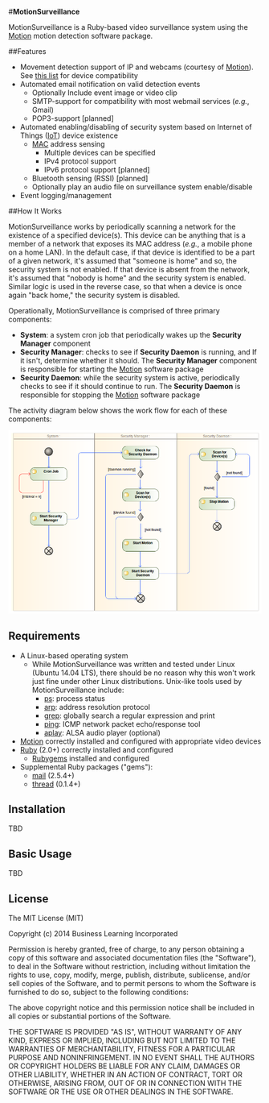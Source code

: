 #**MotionSurveillance**

MotionSurveillance is a Ruby-based video surveillance system using the [Motion](http://www.lavrsen.dk/foswiki/bin/view/Motion/WebHome "Motion") motion detection software package. 

##Features

 - Movement detection support of IP and webcams (courtesy of [Motion](http://www.lavrsen.dk/foswiki/bin/view/Motion/WebHome "Motion")). See [this list](http://www.lavrsen.dk/foswiki/bin/view/Motion/WorkingDevices "Device Compatibility") for device compatibility
 - Automated email notification on valid detection events
	 - Optionally Include event image or video clip
	 - SMTP-support for compatibility with most webmail services (*e.g.*, Gmail)
	 - POP3-support [planned]
 - Automated enabling/disabling of security system based on Internet of Things ([IoT](http://en.wikipedia.org/wiki/Internet_of_Things "Internet of Things")) device existence
	 - [MAC](http://en.wikipedia.org/wiki/MAC_address "MAC address") address sensing
		 - Multiple devices can be specified
		 - IPv4 protocol support
		 - IPv6 protocol support [planned]
	 - Bluetooth sensing (RSSI) [planned]
	 - Optionally play an audio file on surveillance system enable/disable
 - Event logging/management
 
##How It Works

MotionSurveillance works by periodically scanning a network for the existence of a specified device(s). This device can be anything that is a member of a network that exposes its MAC address (*e.g.*, a mobile phone on a home LAN). In the default case, if that device is identified to be a part of a given network, it's assumed that "someone is home" and so, the security system is not enabled. If that device is absent from the network, it's assumed that "nobody is home" and the security system is enabled. Similar logic is used in the reverse case, so that when a device is once again "back home," the security system is disabled.

Operationally, MotionSurveillance is comprised of three primary components: 

- **System**: a system cron job that periodically wakes up the **Security Manager** component
- **Security Manager**: checks to see if **Security Daemon** is running, and If it isn't, determine whether it should. The **Security Manager** component is responsible for starting the [Motion](http://www.lavrsen.dk/foswiki/bin/view/Motion/WebHome "Motion") software package
- **Security Daemon**: while the security system is active, periodically checks to see if it should continue to run. The **Security Daemon** is responsible for stopping the [Motion](http://www.lavrsen.dk/foswiki/bin/view/Motion/WebHome "Motion") software package

The activity diagram below shows the work flow for each of these components:

![MotionSurveillance Activity Diagram](https://raw.githubusercontent.com/richbl/motion-surveillance/master/security_activity_diagram.png "MotionSurveillance Activity Diagram")

## Requirements

 - A Linux-based operating system
	 - While MotionSurveillance was written and tested under Linux (Ubuntu 14.04 LTS), there should be no reason why this won't work just fine under other Linux distributions. Unix-like tools used by MotionSurveillance include:
		 - [ps](http://en.wikipedia.org/wiki/Ps_%28Unix%29): process status
		 - [arp](http://en.wikipedia.org/wiki/Address_Resolution_Protocol): address resolution protocol
		 - [grep](http://en.wikipedia.org/wiki/Grep): globally search a regular expression and print
		 - [ping](http://en.wikipedia.org/wiki/Ping_(networking_utility)): ICMP network packet echo/response tool
		 - [aplay](http://en.wikipedia.org/wiki/Aplay): ALSA audio player (optional)
 - [Motion](http://www.lavrsen.dk/foswiki/bin/view/Motion/WebHome "Motion") correctly installed and configured with appropriate video devices
 - [Ruby](https://www.ruby-lang.org/en/ "Ruby") (2.0+) correctly installed and configured
	 - [Rubygems](https://rubygems.org/ "Rubygems") installed and configured
 - Supplemental Ruby packages ("gems"):
	 - [mail](https://rubygems.org/gems/mail) (2.5.4+)
	 - [thread](https://rubygems.org/gems/thread) (0.1.4+)

## Installation
TBD
	
## Basic Usage
TBD

## License

The MIT License (MIT)

Copyright (c) 2014 Business Learning Incorporated

Permission is hereby granted, free of charge, to any person obtaining a copy
of this software and associated documentation files (the "Software"), to deal
in the Software without restriction, including without limitation the rights
to use, copy, modify, merge, publish, distribute, sublicense, and/or sell
copies of the Software, and to permit persons to whom the Software is
furnished to do so, subject to the following conditions:

The above copyright notice and this permission notice shall be included in all
copies or substantial portions of the Software.

THE SOFTWARE IS PROVIDED "AS IS", WITHOUT WARRANTY OF ANY KIND, EXPRESS OR
IMPLIED, INCLUDING BUT NOT LIMITED TO THE WARRANTIES OF MERCHANTABILITY,
FITNESS FOR A PARTICULAR PURPOSE AND NONINFRINGEMENT. IN NO EVENT SHALL THE
AUTHORS OR COPYRIGHT HOLDERS BE LIABLE FOR ANY CLAIM, DAMAGES OR OTHER
LIABILITY, WHETHER IN AN ACTION OF CONTRACT, TORT OR OTHERWISE, ARISING FROM,
OUT OF OR IN CONNECTION WITH THE SOFTWARE OR THE USE OR OTHER DEALINGS IN THE
SOFTWARE.
